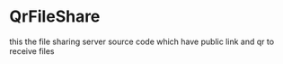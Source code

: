 # QrFileShare
this the file sharing server source code which have public link and  qr to receive files
